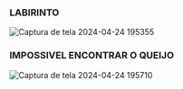 ### LABIRINTO
![Captura de tela 2024-04-24 195355](https://github.com/DyogoSI/ProjectLabirinto/assets/152982038/5baa9d3b-9422-4e40-acb5-7c1a36c84271)
### IMPOSSIVEL ENCONTRAR O QUEIJO
![Captura de tela 2024-04-24 195710](https://github.com/DyogoSI/ProjectLabirinto/assets/152982038/2670993b-f2ea-48cc-814b-d6a8fb4fd958)
